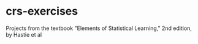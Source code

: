 # crs-exercises
Projects from the textbook "Elements of Statistical Learning," 2nd edition, by Hastie et al
